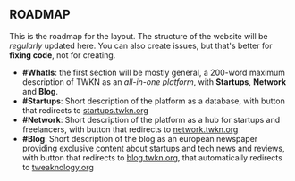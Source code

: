 ## ROADMAP

This is the roadmap for the layout.
The structure of the website will be *regularly* updated here. You can also create issues, but that's better for **fixing code**, not for creating.

+ **#WhatIs**: the first section will be mostly general, a 200-word maximum description of TWKN as an *all-in-one platform*, with **Startups**, **Network** and **Blog**.
+ **#Startups**: Short description of the platform as a database, with button that redirects to [startups.twkn.org](http://startups.twkn.org)
+ **#Network**: Short description of the platform as a hub for startups and freelancers, with button that redirects to [network.twkn.org](http://network.twkn.org)
+ **#Blog**: Short description of the blog as an european newspaper providing exclusive content about startups and tech news and reviews, with button that redirects to [blog.twkn.org](http://blog.twkn.org), that automatically redirects to [tweaknology.org](http://tweaknology.org)
